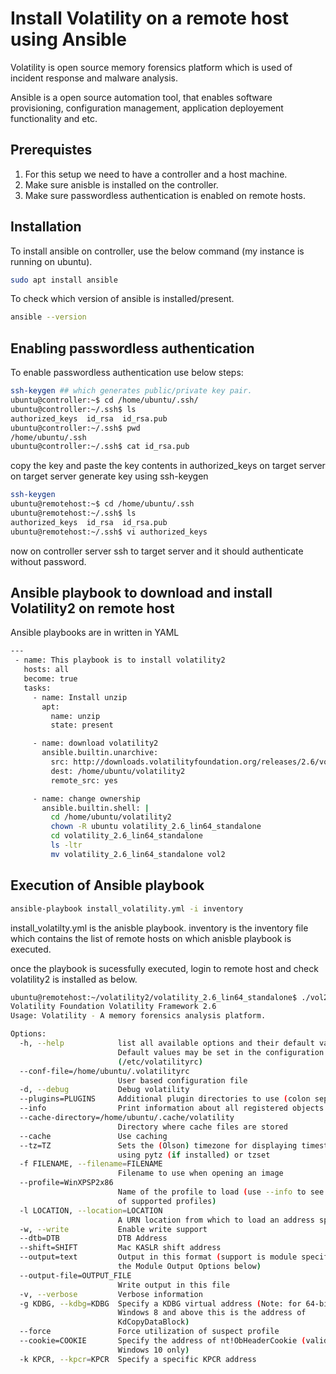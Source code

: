 # Install Volatility on a remote host using Ansible

Volatility is open source memory forensics platform which is used of incident response and malware analysis.

Ansible is a open source automation tool, that enables software provisioning, configuration management, application deployement functionality and etc.

## Prerequistes

1. For this setup we need to have a controller and a host machine.
2. Make sure anisble is installed on the controller.
3. Make sure passwordless authentication is enabled on remote hosts.

## Installation

To install ansible on controller, use the below command (my instance is running on ubuntu).

```bash
sudo apt install ansible
```

To check which version of ansible is installed/present.
```bash
ansible --version
```

## Enabling passwordless authentication

To enable passwordless authentication use below steps:

```bash
ssh-keygen ## which generates public/private key pair.
ubuntu@controller:~$ cd /home/ubuntu/.ssh/
ubuntu@controller:~/.ssh$ ls
authorized_keys  id_rsa  id_rsa.pub
ubuntu@controller:~/.ssh$ pwd
/home/ubuntu/.ssh
ubuntu@controller:~/.ssh$ cat id_rsa.pub
```

copy the key and paste the key contents in authorized_keys on target server
on target server generate key using ssh-keygen
```bash
ssh-keygen
ubuntu@remotehost:~$ cd /home/ubuntu/.ssh
ubuntu@remotehost:~/.ssh$ ls
authorized_keys  id_rsa  id_rsa.pub
ubuntu@remotehost:~/.ssh$ vi authorized_keys
```
now on controller server ssh to target server and it should authenticate without password.

## Ansible playbook to download and install Volatility2 on remote host
Ansible playbooks are in written in YAML

```bash
---
 - name: This playbook is to install volatility2
   hosts: all
   become: true
   tasks:
     - name: Install unzip
       apt:
         name: unzip
         state: present

     - name: download volatility2
       ansible.builtin.unarchive:
         src: http://downloads.volatilityfoundation.org/releases/2.6/volatility_2.6_lin64_standalone.zip
         dest: /home/ubuntu/volatility2
         remote_src: yes

     - name: change ownership
       ansible.builtin.shell: |
         cd /home/ubuntu/volatility2
         chown -R ubuntu volatility_2.6_lin64_standalone
         cd volatility_2.6_lin64_standalone
         ls -ltr
         mv volatility_2.6_lin64_standalone vol2
```

## Execution of Ansible playbook

```bash
ansible-playbook install_volatility.yml -i inventory
```
install_volatilty.yml is the anisble playbook.
inventory is the inventory file which contains the list of remote hosts on which anisble playbook is executed.

once the playbook is sucessfully executed, login to remote host and check volatility2 is installed as below.

```bash
ubuntu@remotehost:~/volatility2/volatility_2.6_lin64_standalone$ ./vol2 -h
Volatility Foundation Volatility Framework 2.6
Usage: Volatility - A memory forensics analysis platform.

Options:
  -h, --help            list all available options and their default values.
                        Default values may be set in the configuration file
                        (/etc/volatilityrc)
  --conf-file=/home/ubuntu/.volatilityrc
                        User based configuration file
  -d, --debug           Debug volatility
  --plugins=PLUGINS     Additional plugin directories to use (colon separated)
  --info                Print information about all registered objects
  --cache-directory=/home/ubuntu/.cache/volatility
                        Directory where cache files are stored
  --cache               Use caching
  --tz=TZ               Sets the (Olson) timezone for displaying timestamps
                        using pytz (if installed) or tzset
  -f FILENAME, --filename=FILENAME
                        Filename to use when opening an image
  --profile=WinXPSP2x86
                        Name of the profile to load (use --info to see a list
                        of supported profiles)
  -l LOCATION, --location=LOCATION
                        A URN location from which to load an address space
  -w, --write           Enable write support
  --dtb=DTB             DTB Address
  --shift=SHIFT         Mac KASLR shift address
  --output=text         Output in this format (support is module specific, see
                        the Module Output Options below)
  --output-file=OUTPUT_FILE
                        Write output in this file
  -v, --verbose         Verbose information
  -g KDBG, --kdbg=KDBG  Specify a KDBG virtual address (Note: for 64-bit
                        Windows 8 and above this is the address of
                        KdCopyDataBlock)
  --force               Force utilization of suspect profile
  --cookie=COOKIE       Specify the address of nt!ObHeaderCookie (valid for
                        Windows 10 only)
  -k KPCR, --kpcr=KPCR  Specify a specific KPCR address
```


